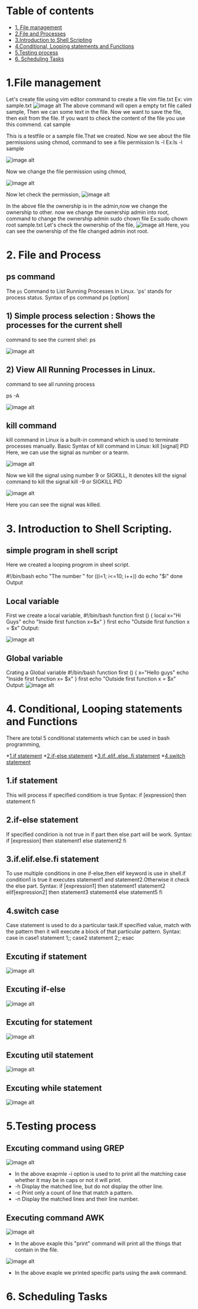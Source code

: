 Table of contents
=================

* [1. File management](#1file-management)
* [2.File and Processes](#2-file-and-process)
* [3.Introduction to Shell Scripting](#3-introduction-to-shell-scripting)
* [4.Conditional, Looping statements and Functions](#4-conditional-looping-statements-and-functions)
* [5.Testing process](#5testing-process)
* [6. Scheduling Tasks](#6-scheduling-tasks)


# 1.File management
Let's create file using vim editor
command to create a file
 vim file.txt
 Ex: vim sample.txt
![image alt](https://github.com/kaviprakash10/sample/blob/1ddf843e26ad2d17a311d64212b696966d30062b/image/sample.png)
The above command will open a empty txt file called sample, Then we can some text in the file. Now we want to save the file, then exit from the file.
If you want to check the content of the file you use this commend.
  cat sample

This is a testfile or a sample file.That we created.
Now we see about the file permissions using chmod,
command to see a file permission
  ls -l 
Ex:ls -l sample

![image alt](https://github.com/kaviprakash10/sample/blob/1ddf843e26ad2d17a311d64212b696966d30062b/image/fp%20check.png)

Now we change the file permission using chmod,

![image alt](https://github.com/kaviprakash10/sample/blob/1ddf843e26ad2d17a311d64212b696966d30062b/image/fp%20change.png)

Now let check the permission,
![image alt](https://github.com/kaviprakash10/sample/blob/1ddf843e26ad2d17a311d64212b696966d30062b/image/fp%20check.png)


In the above file the ownership is in the admin,now we change the ownership to other. 
now we change the ownership admin into root,
command to change the ownership admin
 sudo chown file
Ex:sudo chown root sample.txt
Let's check the ownership of the file,
![image alt](https://github.com/kaviprakash10/sample/blob/1ddf843e26ad2d17a311d64212b696966d30062b/image/fo%20change.png)
Here, you can see the ownership of the file changed admin inot root.

# 2. File and Process
## ps command
The `ps` Command to List Running Processes in Linux. 'ps' stands for process status.
Syntax of ps command ps [option]
## 1) Simple process selection : Shows the processes for the current shell 
command to see the current shel:
  ps

![image alt](https://github.com/kaviprakash10/sample/blob/1ddf843e26ad2d17a311d64212b696966d30062b/image/ps.png)

## 2) View All Running Processes in Linux.
command to see all running process

 ps -A

![image alt](https://github.com/kaviprakash10/sample/blob/1ddf843e26ad2d17a311d64212b696966d30062b/image/ps%20_A.png)
## kill command
kill command in Linux is a built-in command which is used to terminate processes manually.
Basic Syntax of kill command in Linux:
kill [signal] PID
Here, we can use the signal as number or a tearm.

![image alt](https://github.com/kaviprakash10/sample/blob/1ddf843e26ad2d17a311d64212b696966d30062b/image/ps.png)

Now we kill the signal using number 9 or SIGKILL, It denotes kill the signal
command to kill the signal 
  kill -9 or SIGKILL PID

![image alt](https://github.com/kaviprakash10/sample/blob/1ddf843e26ad2d17a311d64212b696966d30062b/image/signal%20kill.png)

Here you can see the signal was killed.
# 3. Introduction to Shell Scripting.
## simple program in shell script
Here we created a looping progrom in sheel script.

  #!/bin/bash
  echo "The number "
  for ((i=1; i<=10; i++))
  do
  echo "$i" 
  done
Output

## Local variable
First we create a local variable,
 #!/bin/bash
 function first () {
   local x="Hi Guys"
   echo "Inside first function x=$x"
   }
   first
   echo "Outside first function x = $x"
Output:

![image alt](https://github.com/kaviprakash10/sample/blob/1ddf843e26ad2d17a311d64212b696966d30062b/image/local%20var.png)

## Global variable
Crating a Global variable
  #!/bin/bash
  function first () {
   x="Hello guys"
   echo "Inside first function x= $x"
   }
   first
   echo "Outside first function x = $x"
Output:
![image alt](https://github.com/kaviprakash10/sample/blob/1ddf843e26ad2d17a311d64212b696966d30062b/image/global%20var.png)

# 4. Conditional, Looping statements and Functions
There are total 5 conditional statements which can be used in bash programming, 

*[1.if statement](#1if-statement)
*[2.if-else statement](#2if-else-statement)
*[3.if..elif..else..fi statement](#3ifelifelsefi-statement)
*[4.switch statement](#4switch-case)
## 1.if statement
This will process if specified conditiom is true
Syntax:
 if [expression]
 then
 statement
 fi
## 2.if-else statement
If specified condirion is not true in if part then else part will be work.
Syntax:
if [expression]
then 
statement1
else 
statement2
fi
## 3.if.elif.else.fi statement
To use multiple conditions in one if-else,then elif keyword is use in shell.if condition1 is true it executes statement1 and statement2.Otherwise it check the else part.
Syntax:
 if [expression1]
 then
 statement1
 statement2
 elif[expression2]
 then 
 statement3
 statement4
 else
 statement5
 fi
## 4.switch case
Case statement is used to do a particular task.If specified value, match with the pattern then it will execute a block of that particular pattern.
Syntax:
 case in 
 case1 statement 1;;
 case2 statement 2;;
 esac
## Excuting if statement
![image alt](https://github.com/kaviprakash10/sample/blob/1ddf843e26ad2d17a311d64212b696966d30062b/image/if%20sta.png)

## Excuting if-else
![image alt](https://github.com/kaviprakash10/sample/blob/1ddf843e26ad2d17a311d64212b696966d30062b/image/if-else.png)

## Excuting for statement
![image alt](https://github.com/kaviprakash10/sample/blob/1ddf843e26ad2d17a311d64212b696966d30062b/image/for.png)

## Excuting util statement 
![image alt](https://github.com/kaviprakash10/sample/blob/1ddf843e26ad2d17a311d64212b696966d30062b/image/util.png)

## Excuting while statement
![image alt](https://github.com/kaviprakash10/sample/blob/1ddf843e26ad2d17a311d64212b696966d30062b/image/while.png)
# 5.Testing process 

## Excuting command using GREP

![image alt](https://github.com/kaviprakash10/sample/blob/1ddf843e26ad2d17a311d64212b696966d30062b/image/GREP.png)

* In the above exapmle -i option is used to to print all the matching case whether it may be in caps or not it will print.
* -h Display the matched line, but do not display the other line.
* -c Print only a count of line that match a pattern.
* -n Display the matched lines and their line number.

## Executing command AWK
![image alt](https://github.com/kaviprakash10/sample/blob/1ddf843e26ad2d17a311d64212b696966d30062b/image/1.awk.png)

* In the above exaple this "print" command will print all the things that contain in the file.

![image alt](https://github.com/kaviprakash10/sample/blob/1ddf843e26ad2d17a311d64212b696966d30062b/image/awk2.png)

* In the above exaple we printed specific parts using the awk command.

# 6. Scheduling Tasks
